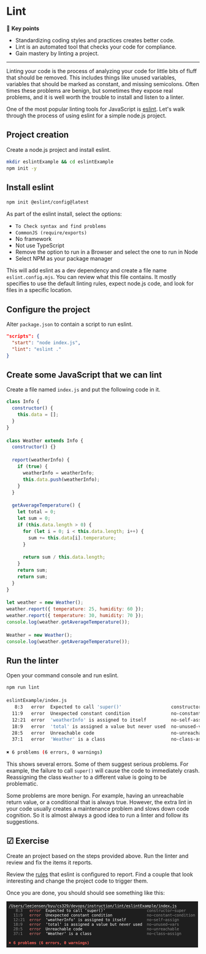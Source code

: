 # Lint

🔑 **Key points**

- Standardizing coding styles and practices creates better code.
- Lint is an automated tool that checks your code for compliance.
- Gain mastery by linting a project.

---

Linting your code is the process of analyzing your code for little bits of fluff that should be removed. This includes things like unused variables, variables that should be marked as constant, and missing semicolons. Often times these problems are benign, but sometimes they expose real problems, and it is well worth the trouble to install and listen to a linter.

One of the most popular linting tools for JavaScript is [eslint](https://eslint.org/docs/latest/). Let's walk through the process of using eslint for a simple node.js project.

## Project creation

Create a node.js project and install eslint.

```sh
mkdir eslintExample && cd eslintExample
npm init -y
```

## Install eslint

```sh
npm init @eslint/config@latest
```

As part of the eslint install, select the options:

- `To Check syntax and find problems`
- `CommonJS (require/exports)`
- No framework
- Not use TypeScript
- Remove the option to run in a Browser and select the one to run in Node
- Select NPM as your package manager

This will add eslint as a dev dependency and create a file name `eslint.config.mjs`. You can review what this file contains. It mostly specifies to use the default linting rules, expect node.js code, and look for files in a specific location.

## Configure the project

Alter `package.json` to contain a script to run eslint.

```json
"scripts": {
  "start": "node index.js",
  "lint": "eslint ."
}
```

## Create some JavaScript that we can lint

Create a file named `index.js` and put the following code in it.

```js
class Info {
  constructor() {
    this.data = [];
  }
}

class Weather extends Info {
  constructor() {}

  report(weatherInfo) {
    if (true) {
      weatherInfo = weatherInfo;
      this.data.push(weatherInfo);
    }
  }

  getAverageTemperature() {
    let total = 0;
    let sum = 0;
    if (this.data.length > 0) {
      for (let i = 0; i < this.data.length; i++) {
        sum += this.data[i].temperature;
      }

      return sum / this.data.length;
    }
    return sum;
    return sum;
  }
}

let weather = new Weather();
weather.report({ temperature: 25, humidity: 60 });
weather.report({ temperature: 30, humidity: 70 });
console.log(weather.getAverageTemperature());

Weather = new Weather();
console.log(weather.getAverageTemperature());
```

## Run the linter

Open your command console and run eslint.

```sh
npm run lint

eslintExample/index.js
   8:3   error  Expected to call 'super()'                  constructor-super
  11:9   error  Unexpected constant condition               no-constant-condition
  12:21  error  'weatherInfo' is assigned to itself         no-self-assign
  18:9   error  'total' is assigned a value but never used  no-unused-vars
  28:5   error  Unreachable code                            no-unreachable
  37:1   error  'Weather' is a class                        no-class-assign

✖ 6 problems (6 errors, 0 warnings)
```

This shows several errors. Some of them suggest serious problems. For example, the failure to call `super()` will cause the code to immediately crash. Reassigning the class `Weather` to a different value is going to be problematic.

Some problems are more benign. For example, having an unreachable return value, or a conditional that is always true. However, the extra lint in your code usually creates a maintenance problem and slows down code cognition. So it is almost always a good idea to run a linter and follow its suggestions.

## ☑ Exercise

Create an project based on the steps provided above. Run the linter and review and fix the items it reports.

Review the [rules](https://eslint.org/docs/latest/rules/) that eslint is configured to report. Find a couple that look interesting and change the project code to trigger them.

Once you are done, you should should see something like this:

![rule violation](ruleViolation.png)
